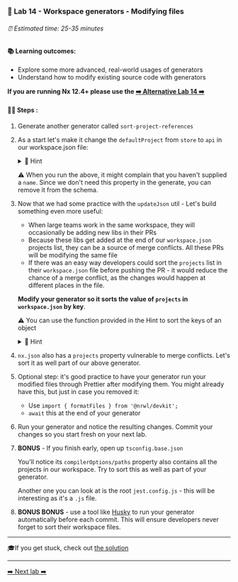 ### 🧵 Lab 14 - Workspace generators - Modifying files

###### ⏰ Estimated time: 25-35 minutes

#### 📚 Learning outcomes:

- Explore some more advanced, real-world usages of generators
- Understand how to modify existing source code with generators

**If you are running Nx 12.4+ please use the [➡️ Alternative Lab 14 ➡️](LAB_ALTERNATIVE.md)**

#### 🏋️‍♀️ Steps :

1. Generate another generator called `sort-project-references`

2. As a start let's make it change the `defaultProject` from `store` to `api` in our workspace.json file:

   <details>
   <summary>🐳 Hint</summary>

    - Refer to the [docs](https://nx.dev/latest/angular/core-concepts/nx-devkit#nx-devkit)
    - Use this utility: 
        - `import { updateJson } from '@nrwl/devkit';`
    - As always, the answer is in the [the solution](INC-VERSION-SOLUTION.md). Try a few different approaches on your own first. 
   </details>
   
   ⚠️ When you run the above, it might complain that you haven't supplied a `name`. Since
   we don't need this property in the generate, you can remove it from the schema.

3. Now that we had some practice with the `updateJson` util - Let's build something even more useful:
    - When large teams work in the same workspace, they will occasionally be adding new libs in their PRs
    - Because these libs get added at the end of our `workspace.json` projects list, they can be a source of merge conflicts. All these PRs will be modifying the same file
    - If there was an easy way developers could sort the `projects` list in their `workspace.json` file before pushing the PR - it would reduce the chance of a merge conflict, as the changes would happen
    at different places in the file.
    
    **Modify your generator so it sorts the value of `projects` in `workspace.json` by key**.
    
    ⚠️ You can use the function provided in the Hint to sort the keys of an object
    
   <details>
   <summary>🐳 Hint</summary>

    ```typescript
    function sortObjectKeys(obj: any) {
      const sorted = {};
      Object.keys(obj).sort().forEach(key => {
        sorted[key] = obj[key];
      });
      return sorted;
    }
    ```
     
   </details>

2. `nx.json` also has a `projects` property vulnerable to merge conflicts. Let's sort it as well part of our above generator.

3. Optional step: it's good practice to have your generator run your modified files through Prettier after modifying them. You might already have this, but just in case you removed it:

    - Use `import { formatFiles } from '@nrwl/devkit';`
    - `await` this at the end of your generator

4. Run your generator and notice the resulting changes. Commit your changes so you start fresh on your next lab.

5. **BONUS** - If you finish early, open up `tsconfig.base.json`

    You'll notice its `compilerOptions/paths` property also contains all the projects in our
    workspace. Try to sort this as well as part of your generator.
    
    Another one you can look at is the root `jest.config.js` - this will be interesting as it's a `.js` file.

6. **BONUS BONUS** - use a tool like [Husky](https://typicode.github.io/husky/#/) to run your
generator automatically before each commit. This will ensure developers never forget to sort
their workspace files.

---

🎓If you get stuck, check out [the solution](SOLUTION.md)

---

[➡️ Next lab ➡️](../lab15/LAB.md)
